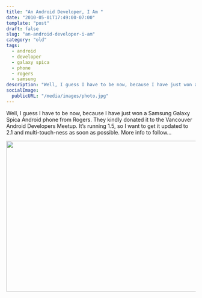 ```yaml
---
title: "An Android Developer, I Am "
date: "2010-05-01T17:49:00-07:00"
template: "post"
draft: false
slug: "an-android-developer-i-am"
category: "old"
tags:
  - android
  - developer
  - galaxy spica
  - phone
  - rogers
  - samsung
description: "Well, I guess I have to be now, because I have just won a Samsung Galaxy Spica Android phone from Rogers. They kindly donated it to the Vancouver Android"
socialImage:
  publicURL: "/media/images/photo.jpg"
---
```

Well, I guess I have to be now, because I have just won a Samsung Galaxy Spica Android phone from Rogers. They kindly donated it to the Vancouver Android Developers Meetup. It’s running 1.5, so I want to get it updated to 2.1 and multi-touch-ness as soon as possible. More info to follow…

<img alt="" class="alignnone" height="400" src="https://www.blogcdn.com/www.engadget.com/media/2010/03/17mar10samsung33t5f.jpg" title="Samsung Galaxy Spica" width="600"/>

